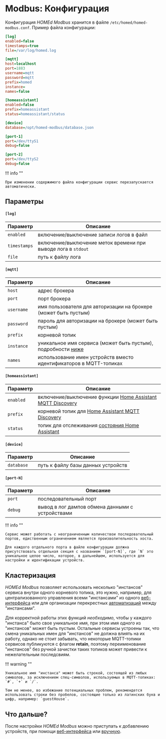 # Modbus: Конфигурация

Конфигурация _HOMEd Modbus_ хранится в файле `/etc/homed/homed-modbus.conf`. Пример файла конфигурации:

```ini
[log]
enabled=false
timestamps=true
file=/var/log/homed.log

[mqtt]
host=localhost
port=1883
username=mqtt
password=mqtt
prefix=homed
instance=
names=false

[homeassistant]
enabled=false
prefix=homeassistant
status=homeassistant/status

[device]
database=/opt/homed-modbus/database.json

[port-1]
port=/dev/ttyS1
debug=false

[port-2]
port=/dev/ttyS2
debug=false
```

!!! info ""

    При изменении содержимого файла конфигурации сервис перезапускается автоматически.

## Параметры

#### `[log]`

| Параметр | Описание |
|----------|----------|
| `enabled`    | включение/выключение записи логов в файл |
| `timestamps` | включение/выключение меток времени при выводе лога в `stdout` |
| `file`       | путь к файлу лога |

#### `[mqtt]`

| Параметр | Описание |
|----------|----------|
| `host`     | адрес брокера |
| `port`     | порт брокера |
| `username` | имя пользователя для авторизации на брокере (может быть пустым) |
| `password` | пароль для авторизации на брокере (может быть пустым) |
| `prefix`   | корневой топик |
| `instance` | уникальное имя сервиса (может быть пустым), подробности [ниже](#_2) |
| `names`    | использование имен устройств вместо идентификаторов в MQTT-топиках |

#### `[homeassistant]`

| Параметр | Описание |
|----------|----------|
| `enabled` | включение/выключение функции [Home Assistant MQTT Discovery](https://www.home-assistant.io/integrations/mqtt/#mqtt-discovery) |
| `prefix`  | корневой топик для [Home Assistant MQTT Discovery](https://www.home-assistant.io/integrations/mqtt/#mqtt-discovery) |
| `status`  | топик для отслеживания [состояния Home Assistant](https://www.home-assistant.io/integrations/mqtt/#birth-and-last-will-messages) |

#### `[device]`

| Параметр | Описание |
|----------|----------|
| `database` | путь к файлу базы данных устройств |

#### `[port-N]`

| Параметр | Описание |
|----------|----------|
| `port`  | последовательный порт |
| `debug` | вывод в лог дампов обмена данными с устройствами |

!!! info ""

    Сервис может работать с неограниченным количествои последовательный портов, едиственным ограничением является произволительность хоста.

    Для каждого отдельного порта в файле конфигурации должна присутствовать отдельная секция с названием `[port-N]`, где `N` это уникальное целое число, которое, в дальнейшем, используется для настройки и идентификации устройств.

## Кластеризация

_HOMEd Modbus_ позволяет использовать несколько "инстансов" сервиса внутри одного корневого топика, это нужно, например, для централизованного управления всеми "инстансами" из одного [веб-интерфейса](/web/) или для организации перекрестных [автоматизаций](/automation/) между "инстансами".

Для корректной работы этих функций _необходимо_, чтобы у каждого "инстанса" было свое уникальное имя, при этом имя _одного_ из "инстансов" может быть пустым. Остальные сервисы устроены так, что смена уникальных имен для "инстансов" не должна влиять на их работу, однако не стоит забывать, что некоторые MQTT-топики сервисов публикуются с флагом __retain__, поэтому переименование "инстансов" без ручной зачистки таких топиков может привести к нежелательным последсвиям.

!!! warning ""

    Уникальное имя "инстанса" может быть строкой, состоящей из любых символов, за исключением спец-символов, используемых в MQTT-топиках: `#`, `+` и `/`.

    Тем не менее, во избежание потенциальных проблем, рекомендется использовать строки без пробелов, состоящие только из латинских букв и цифр, например: `guestHouse`.

## Что дальше?

После настройки _HOMEd Modbus_ можно приступать к добавлению устройств, при помощи [веб-интерфейса](/web/) или [вручную](/modbus/database/).
